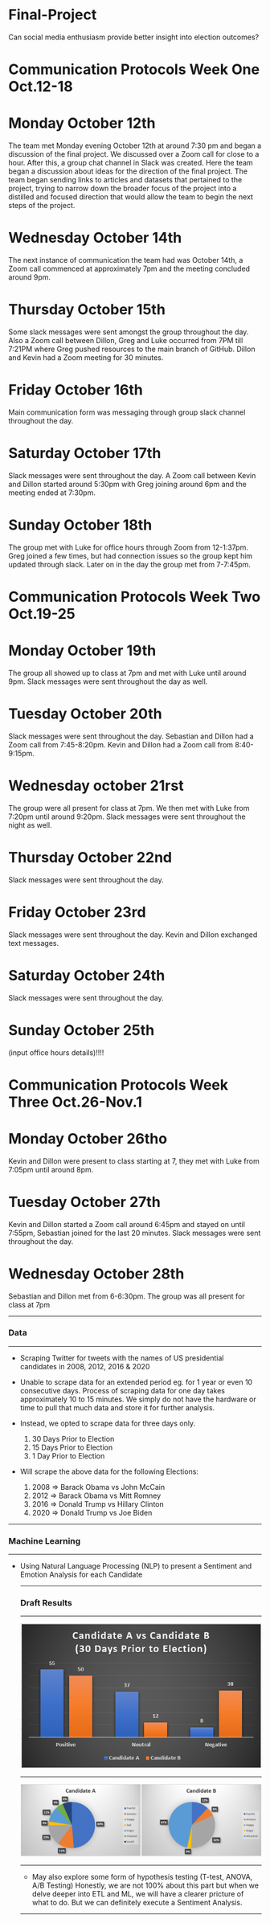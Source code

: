 # Final-Project
Can social media enthusiasm provide better insight into election outcomes?
# Communication Protocols Week One Oct.12-18
# Monday October 12th
The team met Monday evening October 12th at around 7:30 pm and began a discussion of the final project. We discussed over a Zoom call for close to a hour. After this, a group chat channel in Slack was created. Here the team began a discussion about ideas for the direction of the final project. The team began sending links to articles and datasets that pertained to the project, trying to narrow down the broader focus of the project into a distilled and focused direction that would allow the team to begin the next steps of the project. 
# Wednesday October 14th
The next instance of communication the team had was October 14th, a Zoom call commenced at approximately 7pm and the meeting concluded around 9pm.
# Thursday October 15th
Some slack messages were sent amongst the group throughout the day. Also a Zoom call between Dillon, Greg and Luke occurred from 7PM till 7:21PM where Greg pushed resources to the main branch of GitHub. Dillon and Kevin had a Zoom meeting for 30 minutes.
# Friday October 16th
Main communication form was messaging through group slack channel throughout the day.
# Saturday October 17th
Slack messages were sent throughout the day. A Zoom call between Kevin and Dillon started around 5:30pm with Greg joining around 6pm and the meeting ended at 7:30pm.
# Sunday October 18th
The group met with Luke for office hours through Zoom from 12-1:37pm. Greg joined a few times, but had connection issues so the group kept him updated through slack. Later on in the day the group met from 7-7:45pm.

# Communication Protocols Week Two Oct.19-25
# Monday October 19th
The group all showed up to class at 7pm and met with Luke until around 9pm. Slack messages were sent throughout the day as well.
# Tuesday October 20th
Slack messages were sent throughout the day. Sebastian and Dillon had a Zoom call from 7:45-8:20pm. Kevin and Dillon had a Zoom call from 8:40-9:15pm.
# Wednesday october 21rst
The group were all present for class at 7pm. We then met with Luke from 7:20pm until around 9:20pm. Slack messages were sent throughout the night as well.
# Thursday October 22nd
Slack messages were sent throughout the day.
# Friday October 23rd
Slack messages were sent throughout the day. Kevin and Dillon exchanged text messages.
# Saturday October 24th
Slack messages were sent throughout the day.
# Sunday October 25th
(input office hours details)!!!!

# Communication Protocols Week Three Oct.26-Nov.1

# Monday October 26tho
Kevin and Dillon were present to class starting at 7, they met with Luke from 7:05pm until around 8pm.

# Tuesday October 27th
Kevin and Dillon started a Zoom call around 6:45pm and stayed on until 7:55pm, Sebastian joined for the last 20 minutes. Slack messages were sent throughout the day.

# Wednesday October 28th

Sebastian and Dillon met from 6-6:30pm. The group was all present for class at 7pm



--------
### Data
--------

- Scraping Twitter for tweets with the names of US presidential candidates in 2008,
  2012, 2016 & 2020
  
- Unable to scrape data for an extended period eg. for 1 year or even 10 consecutive 
  days.  Process of scraping data for one day takes approximately 10 to 15 minutes.
  We simply do not have the hardware or time to pull that much data and store it 
  for further analysis.
  
- Instead, we opted to scrape data for three days only.
  1) 30 Days Prior to Election
  2) 15 Days Prior to Election
  3) 1 Day Prior to Election
  
- Will scrape the above data for the following Elections:
  1) 2008 => Barack Obama vs John McCain
  2) 2012 => Barack Obama vs Mitt Romney
  3) 2016 => Donald Trump vs Hillary Clinton
  4) 2020 => Donald Trump vs Joe Biden

---------------------
### Machine Learning
---------------------
- Using Natural Language Processing (NLP) to present a Sentiment and Emotion Analysis
  for each Candidate

  -----------------
  ### Draft Results
  -----------------
  
  ![](https://github.com/mattdillham/Final-Project/blob/Greg/Images/ML_1.png)
  
  ---------------------------------------------------------------------------
  
  ![](https://github.com/mattdillham/Final-Project/blob/Greg/Images/ML_2.png)
  
  ---------------------------------------------------------------------------
  
  
  - May also explore some form of hypothesis testing (T-test, ANOVA, A/B Testing)
    Honestly, we are not 100% about this part but when we delve deeper into ETL
    and ML, we will have a clearer pricture of what to do.  But we can definitely
    execute a Sentiment Analysis.
    
  --------------------------------------------------------------------------------
  
